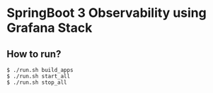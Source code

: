 # SpringBoot 3 Observability using Grafana Stack

## How to run?

```shell
$ ./run.sh build_apps
$ ./run.sh start_all
$ ./run.sh stop_all
```